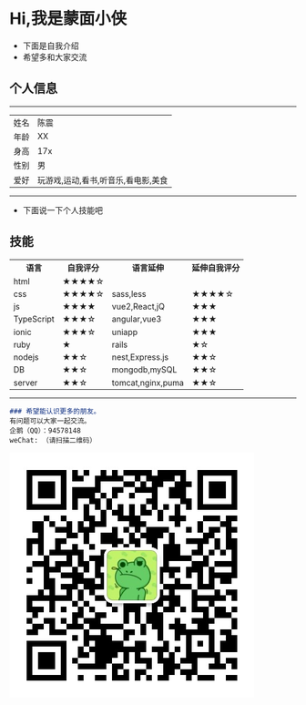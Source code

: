 
<style>
  .header{
  display:none;
  }
</style>

# Hi,我是蒙面小侠

- 下面是自我介绍
- 希望多和大家交流
## 个人信息
---

<table>
  <tr>
    <td>
      姓名
    </td>
    <td>
      陈震
    </td>
  </tr>
  <tr>
    <td>
      年龄
    </td>
    <td>
      XX
    </td>
  </tr>
  <tr>
    <td>
      身高
    </td>
    <td>
      17x
    </td>
  </tr>
  <tr>
    <td>
      性别
    </td>
    <td>
      男
    </td>
  </tr>
  <tr>
    <td>
      爱好
    </td>
    <td>
      玩游戏,运动,看书,听音乐,看电影,美食
    </td>
  </tr>
</table>

---
- 下面说一下个人技能吧
## 技能

<table>
  <tr>
    <th>
      语言
    </th>
    <th>
      自我评分
    </th>
    <th>
      语言延伸
    </th>
    <th>
      延伸自我评分
    </th>
  </tr>
    
  <tr>
    <td>
      html
    </td>
    <td>
       ★★★★☆
    </td>
    <td>
    </td>
    <td>
    </td>
    
  </tr>
  <tr>
    <td>
      css
    </td>
    <td>
       ★★★★☆
    </td>
    <td>
       sass,less
    </td>
    <td>
        ★★★★☆
    </td>
  </tr>
  <tr>
    <td>
      js
    </td>
    <td>
      ★★★★
    </td>
    <td>
       vue2,React,jQ
    </td>
    <td>
       ★★★
    </td>
  </tr>
  <tr>
    <td>
      TypeScript
    </td>
    <td>
      ★★★☆
    </td>
    <td>
       angular,vue3
    </td>
    <td>
       ★★★
    </td>
  </tr>
  <tr>
    <td>
      ionic
    </td>
    <td>
      ★★★☆
    </td>
    <td>
       uniapp
    </td>
    <td>
       ★★★
    </td>
  </tr>
  <tr>
    <td>
      ruby
    </td>
    <td>
      ★
    </td>
    <td>
       rails
    </td>
    <td>
       ★☆
    </td>
  </tr>
  <tr>
    <td>
      nodejs
    </td>
    <td>
      ★★☆
    </td>
    <td>
        nest,Express.js
    </td>
    <td>
       ★★☆
    </td>
  </tr>
  <tr>
    <td>
      DB
    </td>
    <td>
      ★★☆
    </td>
    <td>
         mongodb,mySQL
    </td>
    <td>
       ★★☆
    </td>
  </tr>
  <tr>
    <td>
      server
    </td>
    <td>
      ★★☆
    </td>
    <td>
        tomcat,nginx,puma
    </td>
    <td>
       ★★☆
    </td>
  </tr>
 
</table>


---

```markdown
### 希望能认识更多的朋友。
有问题可以大家一起交流。
企鹅（QQ）：94578148
weChat: （请扫描二维码）

```
![请扫描二维码](./20210820104005.jpg)

<!-- You can use the [editor on GitHub](https://github.com/Mengmianxiaoxia/mengmianxiaoxia.github.io/edit/main/README.md) to maintain and preview the content for your website in Markdown files.

Whenever you commit to this repository, GitHub Pages will run [Jekyll](https://jekyllrb.com/) to rebuild the pages in your site, from the content in your Markdown files.

### Markdown

Markdown is a lightweight and easy-to-use syntax for styling your writing. It includes conventions for

```markdown
Syntax highlighted code block

# Header 1

## Header 2

### Header 3

- Bulleted
- List

1. Numbered
2. List

**Bold** and _Italic_ and `Code` text

[Link](url) and ![Image](src)
```

For more details see [GitHub Flavored Markdown](https://guides.github.com/features/mastering-markdown/).

### Jekyll Themes

Your Pages site will use the layout and styles from the Jekyll theme you have selected in your [repository settings](https://github.com/Mengmianxiaoxia/mengmianxiaoxia.github.io/settings/pages). The name of this theme is saved in the Jekyll `_config.yml` configuration file.

### Support or Contact

Having trouble with Pages? Check out our [documentation](https://docs.github.com/categories/github-pages-basics/) or [contact support](https://support.github.com/contact) and we’ll help you sort it out. -->
